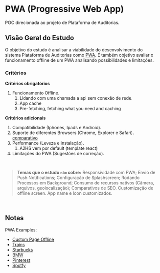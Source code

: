 # PWA (Progressive Web App)

POC direcionada ao projeto de Plataforma de Auditorias.

## Visão Geral do Estudo

O objetivo do estudo é analisar a viabilidade do desenvolvimento do sistema Plataforma de Auditorias como [PWA](https://rockcontent.com/br/blog/progressive-web-apps/). É também objetivo avaliar o funcionamento offline de um PWA analisando possibilidades e limitações.

### Critérios

**Critérios obrigatórios**

1. Funcionamento Offline.
   1. Lidando com uma chamada a api sem conexão de rede.
   2. App cache
   3. Pre-fetching, fetching what you need and caching

**Critérios adicionais**

1. Compatibilidade (Iphones, Ipads e Android).
2. Suporte de diferentes Browsers (Chrome, Explorer e Safari). [comparativo](https://jakearchibald.github.io/isserviceworkerready/)
3. Performance (Leveza e instalação).
   1. A2HS vem por default (template react)
4. Limitações do PWA (Sugestões de correção).

<br />

> **Temas que o estudo `não` cobre:**
Responsividade com PWA; Envio de Push Notifications; Configuração de Splashscreen; Rodando Processos em Background; Consumo de recursos nativos (Câmera, arquivos, geolocalização); Comparativos de SEO. Customização de offline screen. App name e Icon customizados.
  
</br >

## Notas

PWA Examples:

- [Custom Page Offline](https://googlechrome.github.io/samples/service-worker/custom-offline-page/index.html)
- [Trains](https://jakearchibald.github.io/trained-to-thrill/)
- [Starbucks](https://www.starbucks.com/menu/featured/)
- [BMW](https://www.bmw.com/en/)
- [Pinterest](https://br.pinterest.com/)
- [Spotfy](https://open.spotify.com/)
